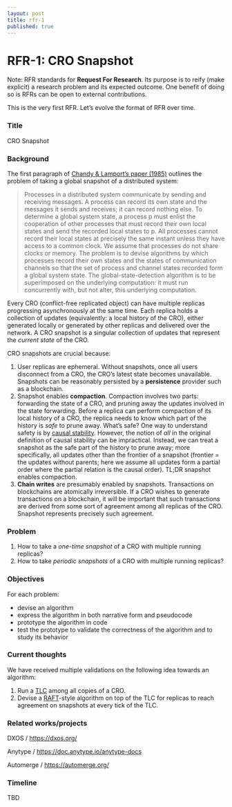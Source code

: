 ```yaml
---
layout: post
title: rfr-1
published: true
---
```


# RFR-1: CRO Snapshot

Note: RFR standards for **Request For Research**. Its purpose is to reify (make explicit) a research problem and its expected outcome. One benefit of doing so is RFRs can be open to external contributions.

This is the very first RFR. Let’s evolve the format of RFR over time.

### Title

CRO Snapshot

### Background

The first paragraph of [Chandy & Lamport’s paper (1985)](https://lamport.azurewebsites.net/pubs/chandy.pdf) outlines the problem of taking a global snapshot of a distributed system:

> Processes in a distributed system communicate by sending and receiving messages. A process can record its own state and the messages it sends and receives; it can record
nothing else. To determine a global system state, a process p must enlist the cooperation of other processes that must record their own local states and send the recorded local states to p. All processes cannot record their local states at precisely the same instant unless they have access to a common clock. We assume that processes do not share clocks or memory. The problem is to devise algorithms by which processes record their own states and the states of communication channels so that the set of process and channel states recorded form a global system state. The global-state-detection algorithm is to be superimposed on the underlying computation: it must run concurrently with, but not alter, this underlying computation.
>

Every CRO (conflict-free replicated object) can have multiple replicas progressing asynchronously at the same time. Each replica holds a collection of updates (equivalently: a local history of the CRO), either generated locally or generated by other replicas and delivered over the network. A CRO snapshot is a singular collection of updates that represent the *current state* of the CRO.

CRO snapshots are crucial because:

1. User replicas are ephemeral. Without snapshots, once all users disconnect from a CRO, the CRO’s latest state becomes unavailable. Snapshots can be reasonably persisted by a **persistence** provider such as a blockchain.
2. Snapshot enables **compaction**. Compaction involves two parts: forwarding the state of a CRO, and pruning away the updates involved in the state forwarding. Before a replica can perform compaction of its local history of a CRO, the replica needs to know which part of the history is *safe* to prune away. What’s safe? One way to understand safety is by [causal stability](https://inria.hal.science/hal-01287738/document). However, the notion of *all* in the original definition of causal stability can be impractical. Instead, we can treat a snapshot as the safe part of the history to prune away; more specifically, all updates other than the frontier of a snapshot (frontier = the updates without parents; here we assume all updates form a partial order where the partial relation is the causal order). TL;DR snapshot enables compaction.
3. **Chain writes** are presumably enabled by snapshots. Transactions on blockchains are atomically irreversible. If a CRO wishes to generate transactions on a blockchain, it will be important that such transactions are derived from some sort of agreement among all replicas of the CRO. Snapshot represents precisely such agreement.

### Problem

1. How to take a *one-time snapshot* of a CRO with multiple running replicas?
2. How to take *periodic snapshots* of a CRO with multiple running replicas?

### Objectives

For each problem:

- devise an algorithm
- express the algorithm in both narrative form and pseudocode
- prototype the algorithm in code
- test the prototype to validate the correctness of the algorithm and to study its behavior

### Current thoughts

We have received multiple validations on the following idea towards an algorithm:

1. Run a [TLC](https://github.com/dedis/tlc) among all copies of a CRO.
2. Devise a [RAFT](https://raft.github.io/)-style algorithm on top of the TLC for replicas to reach agreement on snapshots at every tick of the TLC.

### Related works/projects

DXOS / https://dxos.org/

Anytype / https://doc.anytype.io/anytype-docs

Automerge / https://automerge.org/

### Timeline

TBD